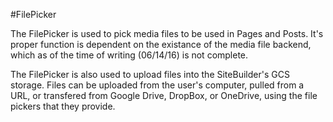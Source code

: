 #FilePicker

The FilePicker is used to pick media files to be used in Pages and Posts. It's proper function
is dependent on the existance of the media file backend, which as of the time of writing (06/14/16)
is not complete.

The FilePicker is also used to upload files into the SiteBuilder's GCS storage. Files can be
uploaded from the user's computer, pulled from a URL, or transfered from Google Drive, DropBox,
or OneDrive, using the file pickers that they provide.